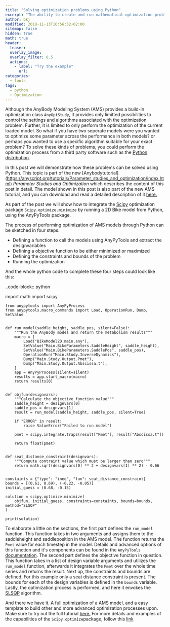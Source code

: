 ```yaml
---
title: "Solving optimization problems using Python"
excerpt: "The ability to create and run mathematical optimization problems, using third party software is a valuable tool."
author: bkj
modified: 2018-11-13T10:56:32+02:00
sitemap: false
hidden: true
math: true
header:
  teaser: 
  overlay_image: 
  overlay_filter: 0.5
  actions:
    - label: "Try the example"
      url: 
categories:
  - tools
tags: 
  - python
  - Optimization
---
```


Although the AnyBody Modeling System (AMS) provides a build-in optimization
class `AnyOptStudy`, It provides only limitted possibilities to control the
settings and algorithms associated with the optimization problem. Further, it is
limited to only perform the optimization of the current loaded model. So what if
you have two seperate models were you wanted to optimize some parameter across
the performance in both models? or perhaps you wanted to use a specific
algorithm suitable for your exact problem? To solve these kinds of problems, you
could perform the optimization process from a third party software such as the
[Python distribution](https://www.python.org/).  

In this post we will demonstrate how these problems can be solved using Python.
This topic is part of the new [Anybodytutorial]
(https://anyscript.org/tutorials/Parameter_studies_and_optimization/index.html)
_Parameter Studies and Optimization_ which describes the content of this post in
detail. The model shown in this post is also part of the new AMS tutorial, and
you can download and read a detailed description of it
[here.](https://anyscript.org/tutorials/Parameter_studies_and_optimization/lesson3.html)


As part of the post we will show how to integrate the [Scipy](https://docs.scipy.org/doc/scipy/reference/index.html) optimization package
`Scipy.optimize.minimize` by running a 2D Bike model from Python, using the
AnyPyTools package.

The process of performing optimization of AMS models through Python can be sketched in four steps: 

- Defining a function to call the models using AnyPyTools and extract the designvariables
- Defining a objective function to be either minimized or maximized
- Defining the constraints and bounds of the problem
- Running the optimization

And the whole python code to complete these four steps could look like this:

..code-block:: python
  
  import math
    import scipy

    from anypytools import AnyPyProcess
    from anypytools.macro_commands import Load, OperationRun, Dump, SetValue


    def run_model(saddle_height, saddle_pos, silent=False):
        """Run the AnyBody model and return the metabolism results"""
        macro = [
            Load("BikeModel2D.main.any"),
            SetValue("Main.BikeParameters.SaddleHeight", saddle_height),
            SetValue("Main.BikeParameters.SaddlePos", saddle_pos),
            OperationRun("Main.Study.InverseDynamics"),
            Dump("Main.Study.Output.Pmet"),
            Dump("Main.Study.Output.Abscissa.t"),
        ]
        app = AnyPyProcess(silent=silent)
        results = app.start_macro(macro)
        return results[0]


    def objfun(designvars):
        """Calculate the objective function value"""
        saddle_height = designvars[0]
        saddle_pos = designvars[1]
        result = run_model(saddle_height, saddle_pos, silent=True)

        if "ERROR" in result:
            raise ValueError("Failed to run model")

        pmet = scipy.integrate.trapz(result["Pmet"], result["Abscissa.t"])

        return float(pmet)


    def seat_distance_constraint(designvars):
        """Compute contraint value which must be larger than zero"""
        return math.sqrt(designvars[0] ** 2 + designvars[1] ** 2) - 0.66


    constaints = {"type": "ineq", "fun": seat_distance_constraint}
    bounds = [(0.61, 0.69), (-0.22, -0.05)]
    initial_guess = (0.68, -0.15)

    solution = scipy.optimize.minimize(
        objfun, initial_guess, constraints=constaints, bounds=bounds, method="SLSQP"
    )

    print(solution)

To elaborate a little on the sections, the first part defines the `run_model`
function. This function takes in two arguments and assigns them to the
saddleheight and saddleposition in the AMS model. The function returns the
`Pmet` value for each timestep in the model. Details and advanced options of
this function and it's components can be found in the `AnyPyTools`
[documentation](https://anybody-research-group.github.io/anypytools-docs/). The
second part defines the objective function in question. This function takes in a
list of design variable arguments and utilizes the `run_model` function,
afterwards it integrates the `Pmet` over the whole time series and returns the
result. Next up, the constraints and bounds are defined. For this example only a
seat distance constraint is present. The bounds for each of the design
variables is defined in the `bounds` variable. Lastly, the optimization process is
performed, and here it envokes the
[SLSQP](https://docs.scipy.org/doc/scipy/reference/optimize.minimize-slsqp.html#optimize-minimize-slsqp)
algorithm. 

And there we have it. A full optimization of a AMS model, and a easy template to
build other and more advanced optimization processes upon. Make sure to try out
the full tutorial
[here.](https://anyscript.org/tutorials/Parameter_studies_and_optimization/index.html)
For more details and examples of the capabilities of the
`Scipy.optimize`package, follow this
[link](https://docs.scipy.org/doc/scipy/reference/tutorial/optimize.html)